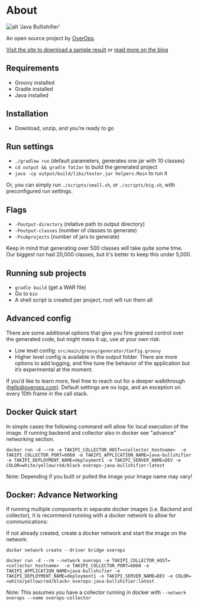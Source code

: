 # About

![alt 'Java Bullishifier'](http://blog.takipi.com/wp-content/uploads/2016/11/bullishifier.png)

An open source project by [OverOps](https://www.overops.com).

[Visit the site to download a sample result](https://takipi.github.io/java-bullshifier) or [read more on the blog](http://blog.takipi.com/java-bullshifier-generate-massive-random-code-bases)

## Requirements
* Groovy installed
* Gradle installed
* Java installed


## Installation
* Download, unzip, and you’re ready to go


## Run settings
* `./gradlew run` (default parameters, generates one jar with 10 classes)
* `cd output && gradle fatJar` to build the generated project
* `java -cp output/build/libs/tester.jar helpers.Main` to run it

Or, you can simply run `./scripts/small.sh`, or `./scripts/big.sh`, with preconfigured run settings.


## Flags
* `-Poutput-directory` (relative path to output directory)
* `-Poutput-classes` (number of classes to generate)
* `-Psubprojects` (number of jars to generate)

Keep in mind that generating over 500 classes will take quite some time. Our biggest run had 20,000 classes, but it's better to keep this under 5,000.

## Running sub projects
* `gradle build` (get a WAR file)
* Go to `bin`
* A shell script is created per project, root will run them all


## Advanced config
There are some additional options that give you fine grained control over the generated code, but might mess it up, use at your own risk:
* Low level config: `src/main/groovy/generator/Config.groovy`
* Higher level config is available in the output folder. There are more options to add logging, and fine tune the behavior of the application but it’s experimental at the moment.



If you’d like to learn more, feel free to reach out for a deeper walkthrough (hello@overops.com). Default settings are no logs, and an exception on every 10th frame in the call stack.


## Docker Quick start
In simple cases the following command will allow for local execution of the image. If running backend and collector also in docker see "advance" networking section.

```console
docker run -d --rm -e TAKIPI_COLLECTOR_HOST=<collector_hostname>  -e TAKIPI_COLLECTOR_PORT=6060 -e TAKIPI_APPLICATION_NAME=java-bullshifier -e TAKIPI_DEPLOYMENT_NAME=deployment1 -e TAKIPI_SERVER_NAME=DEV -e COLOR=white/yellow/red/black overops-java-bullshifier:latest
```
Note: Depending if you built or pulled the image your Image name may vary! 

## Docker: Advance Networking
If running multiple components in separate docker images (i.e. Backend and collector), it is recommend running with a docker network to allow for communications:

If not already created, create a docker network and start the image on the network:

```console
docker network create --driver bridge overops

docker run -d --rm --network overops -e TAKIPI_COLLECTOR_HOST=<collector_hostname>  -e TAKIPI_COLLECTOR_PORT=6060 -e TAKIPI_APPLICATION_NAME=java-bullshifier -e TAKIPI_DEPLOYMENT_NAME=deployment1 -e TAKIPI_SERVER_NAME=DEV -e COLOR=<white/yellow/red/black> overops-java-bullshifier:latest
```
Note: This assumes you have a collector running in docker with `--network overops --name overops-collector`
